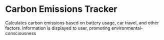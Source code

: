 # Carbon Emissions Tracker
Calculates carbon emissions based on battery usage, car travel, and other factors. Information is displayed to user, promoting environmental-consciousness
